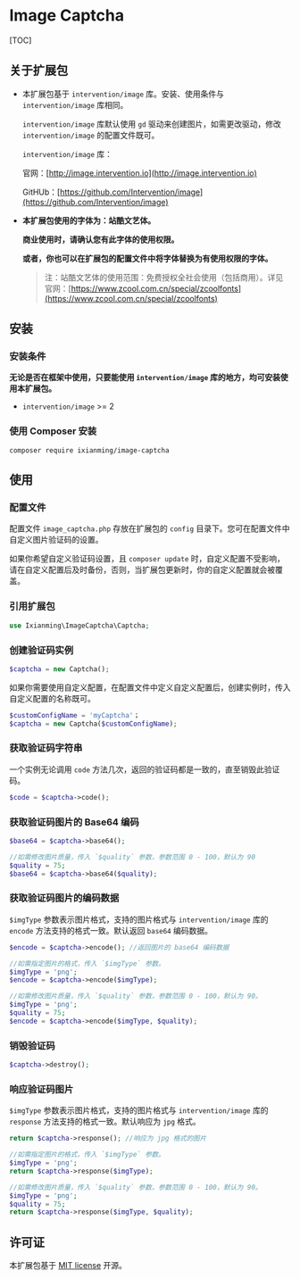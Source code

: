 # Image Captcha

[TOC]

## 关于扩展包

- 本扩展包基于 `intervention/image` 库。安装、使用条件与 `intervention/image` 库相同。

    `intervention/image` 库默认使用 `gd` 驱动来创建图片，如需更改驱动，修改 `intervention/image` 的配置文件既可。

    `intervention/image` 库：

    官网：[http://image.intervention.io](http://image.intervention.io)
    
    GitHUb：[https://github.com/Intervention/image](https://github.com/Intervention/image)

- **本扩展包使用的字体为：站酷文艺体。**

    **商业使用时，请确认您有此字体的使用权限。**
    
    **或者，你也可以在扩展包的配置文件中将字体替换为有使用权限的字体。**
    
    > 注：站酷文艺体的使用范围：免费授权全社会使用（包括商用）。详见官网：[https://www.zcool.com.cn/special/zcoolfonts](https://www.zcool.com.cn/special/zcoolfonts)
 
## 安装

### 安装条件

**无论是否在框架中使用，只要能使用 `intervention/image` 库的地方，均可安装使用本扩展包。**

- `intervention/image` >= 2

### 使用 Composer 安装

```shell
composer require ixianming/image-captcha
```

## 使用

### 配置文件

配置文件 `image_captcha.php` 存放在扩展包的 `config` 目录下。您可在配置文件中自定义图片验证码的设置。

如果你希望自定义验证码设置，且 `composer update` 时，自定义配置不受影响，请在自定义配置后及时备份，否则，当扩展包更新时，你的自定义配置就会被覆盖。

### 引用扩展包

```php
use Ixianming\ImageCaptcha\Captcha;
```

### 创建验证码实例

```php
$captcha = new Captcha();
```

如果你需要使用自定义配置，在配置文件中定义自定义配置后，创建实例时，传入自定义配置的名称既可。

```php
$customConfigName = 'myCaptcha'；
$captcha = new Captcha($customConfigName);
```

### 获取验证码字符串

一个实例无论调用 `code` 方法几次，返回的验证码都是一致的，直至销毁此验证码。

```php
$code = $captcha->code();
```

### 获取验证码图片的 Base64 编码

```php
$base64 = $captcha->base64();

//如需修改图片质量，传入 `$quality` 参数，参数范围 0 - 100，默认为 90
$quality = 75;
$base64 = $captcha->base64($quality);
```

### 获取验证码图片的编码数据

`$imgType` 参数表示图片格式，支持的图片格式与 `intervention/image` 库的 `encode` 方法支持的格式一致。默认返回 `base64` 编码数据。

```php
$encode = $captcha->encode(); //返回图片的 base64 编码数据

//如需指定图片的格式，传入 `$imgType` 参数。
$imgType = 'png';
$encode = $captcha->encode($imgType);

//如需修改图片质量，传入 `$quality` 参数，参数范围 0 - 100，默认为 90。
$imgType = 'png';
$quality = 75;
$encode = $captcha->encode($imgType, $quality);
```

### 销毁验证码

```php
$captcha->destroy();
```

### 响应验证码图片

`$imgType` 参数表示图片格式，支持的图片格式与 `intervention/image` 库的 `response` 方法支持的格式一致。默认响应为 `jpg` 格式。

```php
return $captcha->response(); //响应为 jpg 格式的图片

//如需指定图片的格式，传入 `$imgType` 参数。
$imgType = 'png';
return $captcha->response($imgType);

//如需修改图片质量，传入 `$quality` 参数，参数范围 0 - 100，默认为 90。
$imgType = 'png';
$quality = 75;
return $captcha->response($imgType, $quality);
```

## 许可证

本扩展包基于 [MIT license](https://opensource.org/licenses/MIT) 开源。
